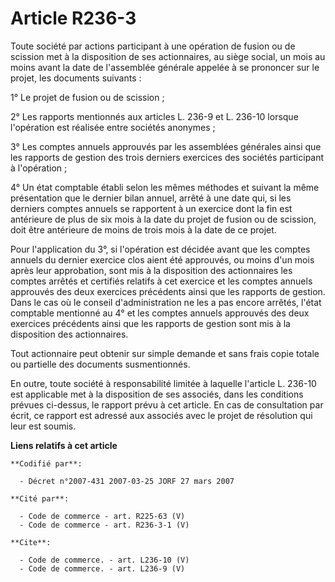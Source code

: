 # Article R236-3

Toute société par actions participant à une opération de fusion ou de scission met à la disposition de ses actionnaires, au
siège social, un mois au moins avant la date de l'assemblée générale appelée à se prononcer sur le projet, les documents
suivants :

1° Le projet de fusion ou de scission ;

2° Les rapports mentionnés aux articles L. 236-9 et L. 236-10 lorsque l'opération est réalisée entre sociétés anonymes ;

3° Les comptes annuels approuvés par les assemblées générales ainsi que les rapports de gestion des trois derniers exercices
des sociétés participant à l'opération ;

4° Un état comptable établi selon les mêmes méthodes et suivant la même présentation que le dernier bilan annuel, arrêté à
une date qui, si les derniers comptes annuels se rapportent à un exercice dont la fin est antérieure de plus de six mois à la
date du projet de fusion ou de scission, doit être antérieure de moins de trois mois à la date de ce projet.

Pour l'application du 3°, si l'opération est décidée avant que les comptes annuels du dernier exercice clos aient été
approuvés, ou moins d'un mois après leur approbation, sont mis à la disposition des actionnaires les comptes arrêtés et
certifiés relatifs à cet exercice et les comptes annuels approuvés des deux exercices précédents ainsi que les rapports de
gestion. Dans le cas où le conseil d'administration ne les a pas encore arrêtés, l'état comptable mentionné au 4° et les
comptes annuels approuvés des deux exercices précédents ainsi que les rapports de gestion sont mis à la disposition des
actionnaires.

Tout actionnaire peut obtenir sur simple demande et sans frais copie totale ou partielle des documents susmentionnés.

En outre, toute société à responsabilité limitée à laquelle l'article L. 236-10 est applicable met à la disposition de ses
associés, dans les conditions prévues ci-dessus, le rapport prévu à cet article. En cas de consultation par écrit, ce rapport
est adressé aux associés avec le projet de résolution qui leur est soumis.

**Liens relatifs à cet article**

	**Codifié par**:

	  - Décret n°2007-431 2007-03-25 JORF 27 mars 2007

	**Cité par**:

	  - Code de commerce - art. R225-63 (V)
	  - Code de commerce - art. R236-3-1 (V)

	**Cite**:

	  - Code de commerce. - art. L236-10 (V)
	  - Code de commerce. - art. L236-9 (V)
